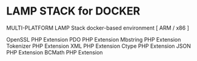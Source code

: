 # LAMP STACK for DOCKER
MULTI-PLATFORM LAMP Stack docker-based environment [ ARM / x86 ]


OpenSSL PHP Extension
PDO PHP Extension
Mbstring PHP Extension
Tokenizer PHP Extension
XML PHP Extension
Ctype PHP Extension
JSON PHP Extension
BCMath PHP Extension
